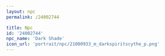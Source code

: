 ```yaml
---
layout: npc
permalink: /24002744

title: Npc
id: '24002744'
npc_name: 'Dark Shade'
icon_url: 'portrait/npc/21000933_m_darkspiritscythe_p.png'
---
```

